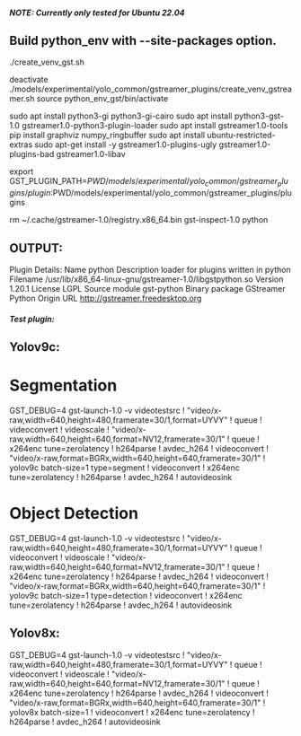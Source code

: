 ##### NOTE: Currently only tested for Ubuntu 22.04

## Build python_env with --site-packages option.
./create_venv_gst.sh

deactivate
./models/experimental/yolo_common/gstreamer_plugins/create_venv_gstreamer.sh
source python_env_gst/bin/activate


sudo apt install python3-gi python3-gi-cairo
sudo apt install python3-gst-1.0 gstreamer1.0-python3-plugin-loader
sudo apt install gstreamer1.0-tools
pip install graphviz numpy_ringbuffer
sudo apt install ubuntu-restricted-extras
sudo apt-get install -y gstreamer1.0-plugins-ugly gstreamer1.0-plugins-bad gstreamer1.0-libav

export GST_PLUGIN_PATH=$PWD/models/experimental/yolo_common/gstreamer_plugins/plugin:$PWD/models/experimental/yolo_common/gstreamer_plugins/plugins

rm ~/.cache/gstreamer-1.0/registry.x86_64.bin
gst-inspect-1.0 python

## OUTPUT:
Plugin Details:
  Name                     python
  Description              loader for plugins written in python
  Filename                 /usr/lib/x86_64-linux-gnu/gstreamer-1.0/libgstpython.so
  Version                  1.20.1
  License                  LGPL
  Source module            gst-python
  Binary package           GStreamer Python
  Origin URL               http://gstreamer.freedesktop.org


##### Test plugin:

## Yolov9c:
# Segmentation
GST_DEBUG=4 gst-launch-1.0 -v videotestsrc ! "video/x-raw,width=640,height=480,framerate=30/1,format=UYVY" ! queue ! videoconvert ! videoscale ! "video/x-raw,width=640,height=640,format=NV12,framerate=30/1" ! queue ! x264enc tune=zerolatency ! h264parse ! avdec_h264 ! videoconvert ! "video/x-raw,format=BGRx,width=640,height=640,framerate=30/1" ! yolov9c batch-size=1 type=segment ! videoconvert ! x264enc tune=zerolatency ! h264parse ! avdec_h264 ! autovideosink

# Object Detection
GST_DEBUG=4 gst-launch-1.0 -v videotestsrc ! "video/x-raw,width=640,height=480,framerate=30/1,format=UYVY" ! queue ! videoconvert ! videoscale ! "video/x-raw,width=640,height=640,format=NV12,framerate=30/1" ! queue ! x264enc tune=zerolatency ! h264parse ! avdec_h264 ! videoconvert ! "video/x-raw,format=BGRx,width=640,height=640,framerate=30/1" ! yolov9c batch-size=1 type=detection ! videoconvert ! x264enc tune=zerolatency ! h264parse ! avdec_h264 ! autovideosink


## Yolov8x:
GST_DEBUG=4 gst-launch-1.0 -v videotestsrc ! "video/x-raw,width=640,height=480,framerate=30/1,format=UYVY" ! queue ! videoconvert ! videoscale ! "video/x-raw,width=640,height=640,format=NV12,framerate=30/1" ! queue ! x264enc tune=zerolatency ! h264parse ! avdec_h264 ! videoconvert ! "video/x-raw,format=BGRx,width=640,height=640,framerate=30/1" ! yolov8x batch-size=1 ! videoconvert ! x264enc tune=zerolatency ! h264parse ! avdec_h264 ! autovideosink
